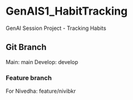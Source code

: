 # GenAIS1_HabitTracking
GenAI Session Project - Tracking Habits

## Git Branch
Main: main
Develop: develop

### Feature branch
For Nivedha: feature/nivibkr